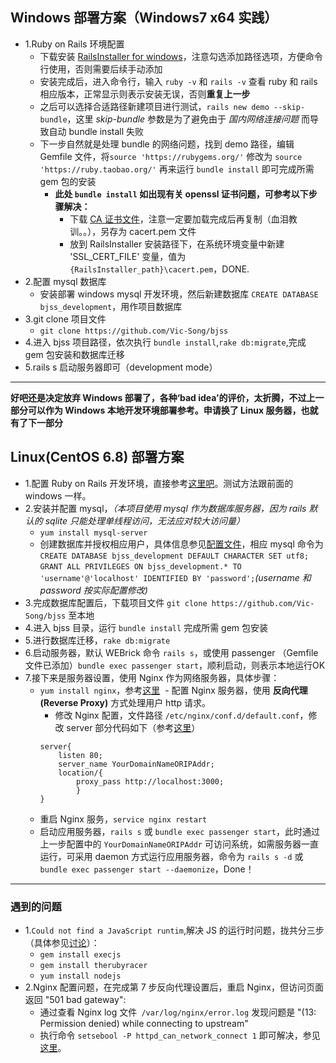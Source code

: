 ## Windows 部署方案（Windows7 x64 实践）
- 1.Ruby on Rails 环境配置
  - 下载安装 [RailsInstaller for windows](http://railsinstaller.org/en)，注意勾选添加路径选项，方便命令行使用，否则需要后续手动添加
  - 安装完成后，进入命令行，输入 `ruby -v` 和 `rails -v` 查看 ruby 和 rails 相应版本，正常显示则表示安装无误，否则**重复上一步**
  - 之后可以选择合适路径新建项目进行测试，`rails new demo --skip-bundle`，这里 *skip-bundle* 参数是为了避免由于 *国内网络连接问题* 而导致自动 bundle install 失败
  - 下一步自然就是处理 bundle 的网络问题，找到 demo 路径，编辑 Gemfile 文件，将`source 'https://rubygems.org/'` 修改为 `source 'https://ruby.taobao.org/'`
  再来运行 `bundle install` 即可完成所需 gem 包的安装
    - **此处 `bundle install` 如出现有关 openssl 证书问题，可参考以下步骤解决：**
      - 下载 [CA 证书文件](curl.haxx.se/ca/cacert.pem)，注意一定要加载完成后再复制（血泪教训。。），另存为 cacert.pem 文件
      - 放到 RailsInstaller 安装路径下，在系统环境变量中新建 'SSL_CERT_FILE' 变量，值为 `{RailsInstaller_path}\cacert.pem`，DONE.
- 2.配置 mysql 数据库
  - 安装部署 windows mysql 开发环境，然后新建数据库 `CREATE DATABASE bjss_development`，用作项目数据库
- 3.git clone 项目文件
  - `git clone https://github.com/Vic-Song/bjss`
- 4.进入 bjss 项目路径，依次执行 `bundle install`,`rake db:migrate`,完成 gem 包安装和数据库迁移
- 5.rails s 启动服务器即可（development mode）
***
**好吧还是决定放弃 Windows 部署了，各种‘bad idea’的评价，太折腾，不过上一部分可以作为 Windows 本地开发环境部署参考。申请换了 Linux 服务器，也就有了下一部分**

## Linux(CentOS 6.8) 部署方案
- 1.配置 Ruby on Rails 开发环境，直接参考[这里吧](https://www.digitalocean.com/community/tutorials/how-to-install-ruby-on-rails-on-centos-6-with-rvm)。测试方法跟前面的 windows 一样。
- 2.安装并配置 mysql，*（本项目使用 mysql 作为数据库服务器，因为 rails 默认的 sqlite 只能处理单线程访问，无法应对较大访问量）*
  - `yum install mysql-server `
  - 创建数据库并授权相应用户，具体信息参见[配置文件](https://github.com/Vic-Song/bjss/blob/master/config/database.yml)，相应 mysql 命令为 `CREATE DATABASE bjss_development DEFAULT CHARACTER SET utf8;`   `GRANT ALL PRIVILEGES ON bjss_development.* TO 'username'@'localhost' IDENTIFIED BY 'password';`*(username 和 password 按实际配置修改)*
- 3.完成数据库配置后，下载项目文件 `git clone https://github.com/Vic-Song/bjss` 至本地
- 4.进入 bjss 目录，运行 `bundle install` 完成所需 gem 包安装
- 5.进行数据库迁移，`rake db:migrate`
- 6.启动服务器，默认 WEBrick 命令 `rails s`，或使用 passenger （Gemfile 文件已添加）`bundle exec passenger start`，顺利启动，则表示本地运行OK
- 7.接下来是服务器设置，使用 Nginx 作为网络服务器，具体步骤：
  - `yum install nginx`，参考[这里](https://www.digitalocean.com/community/tutorials/how-to-install-nginx-on-centos-6-with-yum)
  - 配置 Nginx 服务器，使用 **反向代理 (Reverse Proxy)** 方式处理用户 http 请求。
    - 修改 Nginx 配置，文件路径 `/etc/nginx/conf.d/default.conf`，修改 server 部分代码如下（参考[这里](https://www.linuxhelp.com/how-to-configure-nginx-as-a-reverse-proxy-in-centos/)）  
    ```
    server{  
        listen 80;  
        server_name YourDomainNameORIPAddr;   
        location/{  
            proxy_pass http://localhost:3000;  
            }  
    }
    ```
  - 重启 Nginx 服务，`service nginx restart`
  - 启动应用服务器，`rails s` 或 `bundle exec passenger start`，此时通过上一步配置中的 `YourDomainNameORIPAddr` 可访问系统，如需服务器一直运行，可采用 daemon 方式运行应用服务器，命令为 `rails s -d` 或 `bundle exec passenger start --daemonize`，Done！
***
### 遇到的问题
- 1.`Could not find a JavaScript runtim`,解决 JS 的运行时问题，拢共分三步（具体参见[讨论](https://ruby-china.org/topics/1605)）：
  - `gem install execjs`
  - `gem install therubyracer`
  - `yum install nodejs`
- 2.Nginx 配置问题，在完成第 7 步反向代理设置后，重启 Nginx，但访问页面返回 "501 bad gateway":
  - 通过查看 Nginx log 文件` /var/log/nginx/error.log` 发现问题是 "(13: Permission denied) while connecting to upstream"
  - 执行命令 `setsebool -P httpd_can_network_connect 1` 即可解决，参见[这里](http://stackoverflow.com/questions/23948527/13-permission-denied-while-connecting-to-upstreamnginx)。
